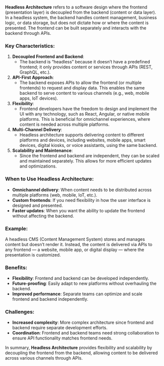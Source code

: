 **Headless Architecture** refers to a software design where the frontend (presentation layer) is decoupled from the backend (content or data layer). In a headless system, the backend handles content management, business logic, or data storage, but does not dictate how or where the content is presented. The frontend can be built separately and interacts with the backend through APIs.

### Key Characteristics:

1. **Decoupled Frontend and Backend**:
    - The backend is “headless” because it doesn’t have a predefined frontend; it only provides content or services through APIs (REST, GraphQL, etc.).
2. **API-First Approach**:
    - The backend exposes APIs to allow the frontend (or multiple frontends) to request and display data. This enables the same backend to serve content to various channels (e.g., web, mobile apps, IoT devices).
3. **Flexibility**:
    - Frontend developers have the freedom to design and implement the UI with any technology, such as React, Angular, or native mobile platforms. This is beneficial for omnichannel experiences, where content is needed across multiple platforms.
4. **Multi-Channel Delivery**:
    - Headless architecture supports delivering content to different platforms and devices, including websites, mobile apps, smart devices, digital kiosks, or voice assistants, using the same backend.
5. **Scalability and Maintenance**:
    - Since the frontend and backend are independent, they can be scaled and maintained separately. This allows for more efficient updates and optimizations.

### When to Use Headless Architecture:

- **Omnichannel delivery**: When content needs to be distributed across multiple platforms (web, mobile, IoT, etc.).
- **Custom frontends**: If you need flexibility in how the user interface is designed and presented.
- **Faster updates**: When you want the ability to update the frontend without affecting the backend.

### Example:

A headless CMS (Content Management System) stores and manages content but doesn’t render it. Instead, the content is delivered via APIs to any frontend — a website, mobile app, or digital display — where the presentation is customized.

### Benefits:

- **Flexibility**: Frontend and backend can be developed independently.
- **Future-proofing**: Easily adapt to new platforms without overhauling the backend.
- **Improved performance**: Separate teams can optimize and scale frontend and backend independently.

### Challenges:

- **Increased complexity**: More complex architecture since frontend and backend require separate development efforts.
- **Coordination**: Frontend and backend teams need strong collaboration to ensure API functionality matches frontend needs.

In summary, **Headless Architecture** provides flexibility and scalability by decoupling the frontend from the backend, allowing content to be delivered across various channels through APIs.